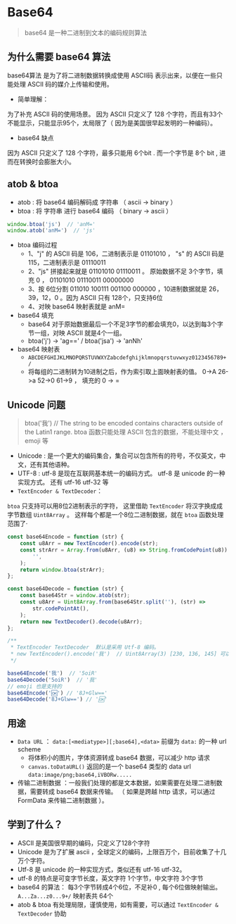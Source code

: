 # Base64

> base64 是一种二进制到文本的编码规则算法

## 为什么需要 base64 算法

base64算法 是为了将二进制数据转换成使用 ASCII码 表示出来，以便在一些只能处理 ASCII 码的媒介上传输和使用。

- 简单理解：

为了补充 ASCII 码的使用场景。 因为 ASCII 只定义了 128 个字符，而且有33个不能显示，只能显示95个，太局限了（ 因为是美国很早起发明的一种编码）。

- base64 缺点

因为 ASCII 只定义了 128 个字符，最多只能用 6个bit . 而一个字节是 8个 bit , 进而在转换时会膨胀大小。

## atob & btoa

- atob : 将 base64 编码解码成 字符串 （ ascii -> binary ）
- btoa : 将 字符串 进行 base64 编码 （ binary -> ascii ）

```js
window.btoa('js')  // 'anM='
window.atob('anM=')  // 'js'
```

- btoa 编码过程
    - 1、"j" 的 ASCII 码是 106，二进制表示是 01101010 ， "s" 的 ASCII 码是 115，二进制表示是 01110011
    - 2、"js" 拼接起来就是 01101010 01110011 。 原始数据不足 3个字节，填充 0 ， 01101010 01110011 00000000
    - 3、按 6位分割 011010 100111 001100 000000 ，10进制数据就是 26，39，12，0 。因为 ASCII 只有 128个，只支持6位
    - 4、对映 base64 映射表就是 anM=
- base64 填充
    - base64 对于原始数据最后一个不足3字节的都会填充0，以达到每3个字节一组，对映 ASCII 就是4个一组。
    - btoa('j') -> 'ag=='   /   btoa('jsa') -> 'anNh'
- base64 映射表
    - `ABCDEFGHIJKLMNOPQRSTUVWXYZabcdefghijklmnopqrstuvwxyz0123456789+/`
    - 将每组的二进制转为10进制之后，作为索引取上面映射表的值。 0->A 26->a 52->0 61->9 ， 填充的 0 -> =

## Unicode 问题

 > btoa('我') // The string to be encoded contains characters outside of the Latin1 range. btoa 函数只能处理 ASCII 包含的数据，不能处理中文 ， emoji 等

- Unicode : 是一个更大的编码集合，集合可以包含所有的符号，不仅英文，中文，还有其他语种。
- UTF-8 : utf-8 是现在互联网基本统一的编码方式。 utf-8 是 unicode 的一种实现方式。 还有 utf-16 utf-32 等
- `TextEncoder & TextDecoder`：

`btoa` 只支持可以用8位2进制表示的字符， 这里借助 `TextEncoder` 将汉字换成成字节数组 `Uint8Array` 。 这样每个都是一个8位二进制数据，就在 `btoa` 函数处理范围了·

```js
const base64Encode = function (str) {
    const u8Arr = new TextEncoder().encode(str);
    const strArr = Array.from(u8Arr, (u8) => String.fromCodePoint(u8)).join(
        '',
    );
    return window.btoa(strArr);
};

const base64Decode = function (str) {
    const base64Str = window.atob(str);
    const u8Arr = Uint8Array.from(base64Str.split(''), (str) =>
        str.codePointAt(),
    );
    return new TextDecoder().decode(u8Arr);
};

/**
 * TextEncoder TextDecoder  默认是采用 Utf-8 编码。
 * new TextEncoder().encode('我')  // Uint8Array(3) [230, 136, 145] 可以验证 utf-8 编码下中文是 3 个字节存储。
 */

base64Encode('我')  // '5oiR'
base64Decode('5oiR')  // '我'
// emoji 也是支持的
base64Encode('🆗') // '8J+Glw=='
base64Decode('8J+Glw==') // '🆗'
```

## 用途

- `Data URL` ： `data:[<mediatype>][;base64],<data>` 前缀为 `data:` 的一种 url scheme 
    - 将体积小的图片，字体资源转成 base64 数据，可以减少 http 请求
    - `canvas.toDataURL()` 返回的是一个 base64 类型的 data url  `data:image/png;base64,iVBORw.....`
- 传输二进制数据 ：一般我们处理的都是文本数据，如果需要在处理二进制数据，需要转成 base64 数据来传输。 （ 如果是跨越 http 请求，可以通过 FormData 来传输二进制数据 ）。

## 学到了什么？

- ASCII 是美国很早期的编码，只定义了128个字符
- Unicode 是为了扩展 ascii ，全球定义的编码，上限百万个，目前收集了十几万个字符。 
- Utf-8 是 unicode 的一种实现方式，类似还有 utf-16 utf-32。 
- utf-8 的特点是可变字节长度，英文字符 1个字节，中文字符 3个字节
- base64 的算法： 每3个字节转成4个6位，不足补0 , 每个6位做映射输出。 `A...Za...z0...9+/` 映射表共 64个
- atob & btoa 有处理局限，谨慎使用，如有需要，可以通过 `TextEncoder & TextDecoder` 协助